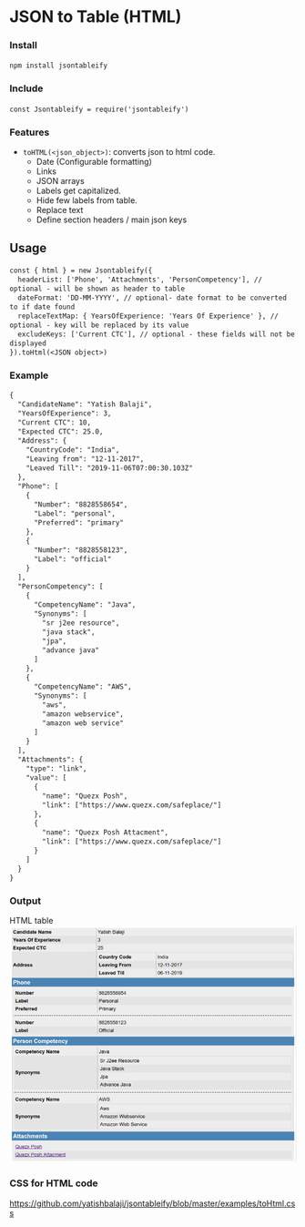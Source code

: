 # JSON to Table (HTML)

### Install

`npm install jsontableify`

### Include

`const Jsontableify = require('jsontableify')`

### Features
* `toHTML(<json_object>)`: converts json to html code.
  * Date (Configurable formatting)
  * Links
  * JSON arrays
  * Labels get capitalized.
  * Hide few labels from table.
  * Replace text
  * Define section headers / main json keys

## Usage

```
const { html } = new Jsontableify({
  headerList: ['Phone', 'Attachments', 'PersonCompetency'], // optional - will be shown as header to table
  dateFormat: 'DD-MM-YYYY', // optional- date format to be converted to if date found
  replaceTextMap: { YearsOfExperience: 'Years Of Experience' }, // optional - key will be replaced by its value
  excludeKeys: ['Current CTC'], // optional - these fields will not be displayed
}).toHtml(<JSON object>)
```

### Example
```
{
  "CandidateName": "Yatish Balaji",
  "YearsOfExperience": 3,
  "Current CTC": 10,
  "Expected CTC": 25.0,
  "Address": {
    "CountryCode": "India",
    "Leaving from": "12-11-2017",
    "Leaved Till": "2019-11-06T07:00:30.103Z"
  },
  "Phone": [
    {
      "Number": "8828558654",
      "Label": "personal",
      "Preferred": "primary"
    },
    {
      "Number": "8828558123",
      "Label": "official"
    }
  ],
  "PersonCompetency": [
    {
      "CompetencyName": "Java",
      "Synonyms": [
        "sr j2ee resource",
        "java stack",
        "jpa",
        "advance java"
      ]
    },
    {
      "CompetencyName": "AWS",
      "Synonyms": [
        "aws",
        "amazon webservice",
        "amazon web service"
      ]
    }
  ],
  "Attachments": {
    "type": "link",
    "value": [
      {
        "name": "Quezx Posh",
        "link": ["https://www.quezx.com/safeplace/"]
      },
      {
        "name": "Quezx Posh Attacment",
        "link": ["https://www.quezx.com/safeplace/"]
      }
    ]
  }
}
```

### Output

HTML table ![JsonTableify](examples/toHtml.png)

### CSS for HTML code

https://github.com/yatishbalaji/jsontableify/blob/master/examples/toHtml.css
